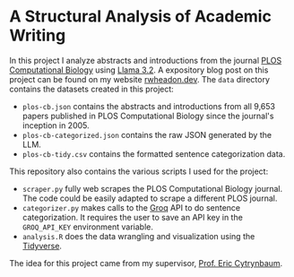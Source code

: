 # A Structural Analysis of Academic Writing 

In this project I analyze abstracts and introductions from the journal [PLOS Computational Biology](https://journals.plos.org/ploscompbiol/) using [Llama 3.2](https://www.llama.com). A expository blog post on this project can be found on my website [rwheadon.dev](https://rwheadon.dev). The `data` directory contains the datasets created in this project:
- `plos-cb.json` contains the abstracts and introductions from all 9,653 papers published in PLOS Computational Biology since the journal's inception in 2005. 
- `plos-cb-categorized.json` contains the raw JSON generated by the LLM. 
- `plos-cb-tidy.csv` contains the formatted sentence categorization data.

This repository also contains the various scripts I used for the project:
- `scraper.py` fully web scrapes the PLOS Computational Biology journal. The code could be easily adapted to scrape a different PLOS journal.
- `categorizer.py` makes calls to the [Groq](https://groq.com/) API to do sentence categorization. It requires the user to save an API key in the `GROQ_API_KEY` environment variable.
- `analysis.R` does the data wrangling and visualization using the [Tidyverse](https://www.tidyverse.org/).

The idea for this project came from my supervisor, [Prof. Eric Cytrynbaum](https://personal.math.ubc.ca/~cytryn/index.shtml).
